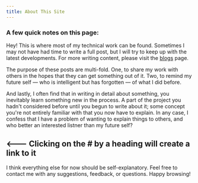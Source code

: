 ```yaml
---
title: About This Site
---
```


### A few quick notes on this page:

Hey! This is where most of my technical work can be found. Sometimes I may not have had time to write a full post, but I will try to keep up with the latest developments. For more writing content, please visit the [blogs](/blogs) page.

The purpose of these posts are multi-fold. One, to share my work with others in the hopes that they can get something out of it. Two, to remind my future self &mdash; who is intelligent but has forgotten &mdash; of what I did before.

And lastly, I often find that in writing in detail about something, you inevitably learn something new in the process. A part of the project you hadn't considered before until you begun to write about it; some concept you're not entirely familiar with that you now have to explain. In any case, I confess that I have a problem of wanting to explain things to others, and who better an interested listner than my future self?

## <--- Clicking on the # by a heading will create a link to it
I think everything else for now should be self-explanatory. Feel free to contact me with any suggestions, feedback, or questions. Happy browsing!